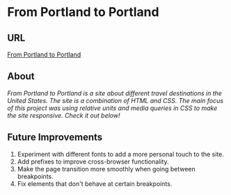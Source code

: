 # From Portland to Portland

## URL
[From Portland to Portland](https://rileydanejohnston.github.io/web_project_3/)

## About
_From Portland to Portland is a site about different travel destinations in the United States. The site is a combination of HTML and CSS. The main focus of this project was using relative units and media queries in CSS to make the site responsive. Check it out below!_

## Future Improvements
1. Experiment with different fonts to add a more personal touch to the site.
2. Add prefixes to improve cross-browser functionality.
3. Make the page transition more smoothly when going between breakpoints.
4. Fix elements that don't behave at certain breakpoints.